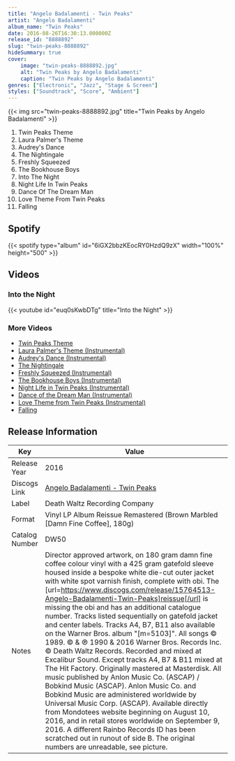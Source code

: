 ```yaml
---
title: "Angelo Badalamenti - Twin Peaks"
artist: "Angelo Badalamenti"
album_name: "Twin Peaks"
date: 2016-08-26T16:30:13.000000Z
release_id: "8888892"
slug: "twin-peaks-8888892"
hideSummary: true
cover:
    image: "twin-peaks-8888892.jpg"
    alt: "Twin Peaks by Angelo Badalamenti"
    caption: "Twin Peaks by Angelo Badalamenti"
genres: ["Electronic", "Jazz", "Stage & Screen"]
styles: ["Soundtrack", "Score", "Ambient"]
---
```


{{< img src="twin-peaks-8888892.jpg" title="Twin Peaks by Angelo Badalamenti" >}}

<!-- section break -->

1. Twin Peaks Theme
2. Laura Palmer's Theme
3. Audrey's Dance
4. The Nightingale
5. Freshly Squeezed
6. The Bookhouse Boys
7. Into The Night
8. Night Life In Twin Peaks
9. Dance Of The Dream Man
10. Love Theme From Twin Peaks
11. Falling

<!-- section break -->


## Spotify
{{< spotify type="album" id="6iGX2bbzKEocRY0HzdQ9zX" width="100%" height="500" >}}



## Videos
### Into the Night
{{< youtube id="euq0sKwbDTg" title="Into the Night" >}}<br>

### More Videos

- [Twin Peaks Theme](https://www.youtube.com/watch?v=nCn3LYqCnrk)
- [Laura Palmer's Theme (Instrumental)](https://www.youtube.com/watch?v=woUt7wPe8Ow)
- [Audrey's Dance (Instrumental)](https://www.youtube.com/watch?v=3uJh6Famdgo)
- [The Nightingale](https://www.youtube.com/watch?v=BzImHGz4R0M)
- [Freshly Squeezed (Instrumental)](https://www.youtube.com/watch?v=bc-Prdyp9LY)
- [The Bookhouse Boys (Instrumental)](https://www.youtube.com/watch?v=rQrVeoiebWs)
- [Night Life in Twin Peaks (Instrumental)](https://www.youtube.com/watch?v=xgQ418SHXXg)
- [Dance of the Dream Man (Instrumental)](https://www.youtube.com/watch?v=kBn_lQBh9JA)
- [Love Theme from Twin Peaks (Instrumental)](https://www.youtube.com/watch?v=JwHwyejd-vk)
- [Falling](https://www.youtube.com/watch?v=KkR6Jd0Agi4)


## Release Information
|  Key           | Value                                                |
| ---------------| ---------------------------------------------------- |
| Release Year   | 2016                                   |
| Discogs Link   | [Angelo Badalamenti - Twin Peaks](https://www.discogs.com/release/8888892-Angelo-Badalamenti-Twin-Peaks) |
| Label          | Death Waltz Recording Company |
| Format         | Vinyl LP Album Reissue Remastered (Brown Marbled [Damn Fine Coffee], 180g) |
| Catalog Number | DW50 |
| Notes | Director approved artwork, on 180 gram damn fine coffee colour vinyl with a 425 gram gatefold sleeve housed inside a bespoke white die-cut outer jacket with white spot varnish finish, complete with obi.   The [url=https://www.discogs.com/release/15764513-Angelo-Badalamenti-Twin-Peaks]reissue[/url] is missing the obi and has an additional catalogue number.  Tracks listed sequentially on gatefold jacket and center labels.  Tracks A4, B7, B11 also available on the Warner Bros. album "[m=5103]". All songs © 1989. © & ℗ 1990 & 2016 Warner Bros. Records Inc. © Death Waltz Records. Recorded and mixed at Excalibur Sound. Except tracks A4, B7 & B11 mixed at The Hit Factory.  Originally mastered at Masterdisk.   All music published by Anlon Music Co. (ASCAP) / Bobkind Music (ASCAP). Anlon Music Co. and Bobkind Music are administered worldwide by Universal Music Corp. (ASCAP).  Available directly from Mondotees website beginning on August 10, 2016, and in retail stores worldwide on September 9, 2016.  A different Rainbo Records ID has been scratched out in runout of side B. The original numbers are unreadable, see picture. |